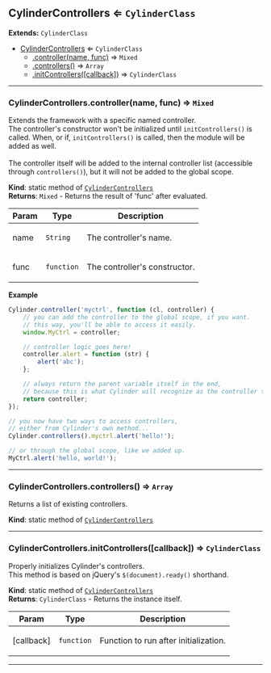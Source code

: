 <a name="module_CylinderControllers"></a>

## CylinderControllers ⇐ <code>CylinderClass</code>
**Extends:** <code>CylinderClass</code>  

* [CylinderControllers](#module_CylinderControllers) ⇐ <code>CylinderClass</code>
    * [.controller(name, func)](#module_CylinderControllers.controller) ⇒ <code>Mixed</code>
    * [.controllers()](#module_CylinderControllers.controllers) ⇒ <code>Array</code>
    * [.initControllers([callback])](#module_CylinderControllers.initControllers) ⇒ <code>CylinderClass</code>


* * *

<a name="module_CylinderControllers.controller"></a>

### CylinderControllers.controller(name, func) ⇒ <code>Mixed</code>
Extends the framework with a specific named controller.<br />
The controller's constructor won't be initialized until <code>initControllers()</code> is called.
When, or if, <code>initControllers()</code> is called, then the module will be added as well.<br /><br />
The controller itself will be added to the internal controller list
(accessible through <code>controllers()</code>), but it will not be added to the global scope.

**Kind**: static method of <code>[CylinderControllers](#module_CylinderControllers)</code>  
**Returns**: <code>Mixed</code> - Returns the result of 'func' after evaluated.  
<table>
  <thead>
    <tr>
      <th>Param</th><th>Type</th><th>Description</th>
    </tr>
  </thead>
  <tbody>
<tr>
    <td>name</td><td><code>String</code></td><td><p>The controller&#39;s name.</p>
</td>
    </tr><tr>
    <td>func</td><td><code>function</code></td><td><p>The controller&#39;s constructor.</p>
</td>
    </tr>  </tbody>
</table>

**Example**  
```js
Cylinder.controller('myctrl', function (cl, controller) {
    // you can add the controller to the global scope, if you want.
    // this way, you'll be able to access it easily.
    window.MyCtrl = controller;

    // controller logic goes here!
    controller.alert = function (str) {
        alert('abc');
    };

    // always return the parent variable itself in the end,
    // because this is what Cylinder will recognize as the controller to add.
    return controller;
});

// you now have two ways to access controllers,
// either from Cylinder's own method...
Cylinder.controllers().myctrl.alert('hello!');

// or through the global scope, like we added up.
MyCtrl.alert('hello, world!');
```

* * *

<a name="module_CylinderControllers.controllers"></a>

### CylinderControllers.controllers() ⇒ <code>Array</code>
Returns a list of existing controllers.

**Kind**: static method of <code>[CylinderControllers](#module_CylinderControllers)</code>  

* * *

<a name="module_CylinderControllers.initControllers"></a>

### CylinderControllers.initControllers([callback]) ⇒ <code>CylinderClass</code>
Properly initializes Cylinder's controllers.<br />
This method is based on jQuery's <code>$(document).ready()</code> shorthand.

**Kind**: static method of <code>[CylinderControllers](#module_CylinderControllers)</code>  
**Returns**: <code>CylinderClass</code> - Returns the instance itself.  
<table>
  <thead>
    <tr>
      <th>Param</th><th>Type</th><th>Description</th>
    </tr>
  </thead>
  <tbody>
<tr>
    <td>[callback]</td><td><code>function</code></td><td><p>Function to run after initialization.</p>
</td>
    </tr>  </tbody>
</table>


* * *

